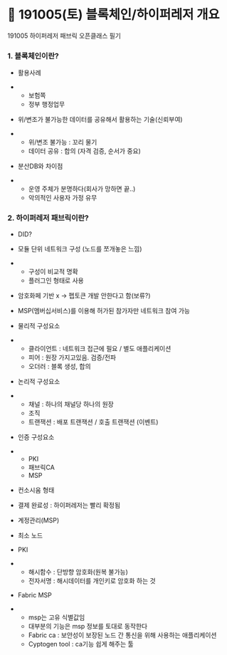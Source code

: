 # 🧩 191005(토) 블록체인/하이퍼레저 개요

191005 하이퍼레저 패브릭 오픈클래스 필기



### 1. 블록체인이란?

- 활용사례

- - 보험쪽
  - 정부 행정업무



- 위/변조가 불가능한 데이터를 공유해서 활용하는 기술(신뢰부여)

- - 위/변조 불가능 : 꼬리 물기
  - 데이터 공유 : 합의 (자격 검증, 순서가 중요)



- 분산DB와 차이점

- - 운영 주체가 분명하다(회사가 망하면 끝..)
  - 악의적인 사용자 가정 유무







### 2. 하이퍼레저 패브릭이란?

- DID?

- 모듈 단위 네트워크 구성 (노드를 쪼개놓은 느낌)

- - 구성이 비교적 명확
  - 플러그인 형태로 사용

- 암호화페 기반 x -> 펩토큰 개발 안한다고 함(보류?)

- MSP(멤버십서비스)를 이용해 허가된 참가자만 네트워크 참여 가능



- 물리적 구성요소  

- - 클라이언트 : 네트워크 접근에 필요 / 별도 애플리케이션
  - 피어 : 원장 가지고있음. 검증/전파
  - 오더러 : 블록 생성, 합의

- 논리적 구성요소 

- - 채널 : 하나의 채널당 하나의 원장
  - 조직
  - 트랜잭션 : 배포 트랜잭션 / 호출 트랜잭션 (이벤트)

- 인증 구성요소

- - PKI
  - 패브릭CA
  - MSP



- 컨소시움 형태
- 결제 완료성 : 하이퍼레저는 빨리 확정됨
- 계정관리(MSP)
- 최소 노드



- PKI

- - 해시함수 : 단방향 암호화(원복 불가능)
  - 전자서명 : 해시데이터를 개인키로 암호화 하는 것



- Fabric MSP

- - msp는 고유 식별값임
  - 대부분의 기능은 msp 정보를 토대로 동작한다
  - Fabric ca : 보안성이 보장된 노드 간 통신을 위해 사용하는 애플리케이션
  - Cyptogen tool : ca기능 쉽게 해주는 툴